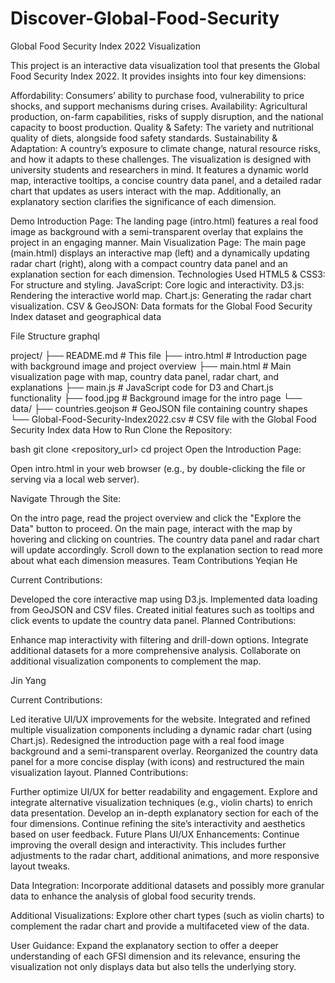 # Discover-Global-Food-Security
Global Food Security Index 2022 Visualization

This project is an interactive data visualization tool that presents the Global Food Security Index 2022. It provides insights into four key dimensions:

Affordability: Consumers’ ability to purchase food, vulnerability to price shocks, and support mechanisms during crises.
Availability: Agricultural production, on-farm capabilities, risks of supply disruption, and the national capacity to boost production.
Quality & Safety: The variety and nutritional quality of diets, alongside food safety standards.
Sustainability & Adaptation: A country’s exposure to climate change, natural resource risks, and how it adapts to these challenges.
The visualization is designed with university students and researchers in mind. It features a dynamic world map, interactive tooltips, a concise country data panel, and a detailed radar chart that updates as users interact with the map. Additionally, an explanatory section clarifies the significance of each dimension.

Demo
Introduction Page: The landing page (intro.html) features a real food image as background with a semi-transparent overlay that explains the project in an engaging manner.
Main Visualization Page: The main page (main.html) displays an interactive map (left) and a dynamically updating radar chart (right), along with a compact country data panel and an explanation section for each dimension.
Technologies Used
HTML5 & CSS3: For structure and styling.
JavaScript: Core logic and interactivity.
D3.js: Rendering the interactive world map.
Chart.js: Generating the radar chart visualization.
CSV & GeoJSON: Data formats for the Global Food Security Index dataset and geographical data

File Structure
graphql

project/
├── README.md                # This file
├── intro.html               # Introduction page with background image and project overview
├── main.html                # Main visualization page with map, country data panel, radar chart, and explanations
├── main.js                  # JavaScript code for D3 and Chart.js functionality
├── food.jpg                 # Background image for the intro page
└── data/
    ├── countries.geojson    # GeoJSON file containing country shapes
    └── Global-Food-Security-Index2022.csv  # CSV file with the Global Food Security Index data
How to Run
Clone the Repository:

bash
git clone <repository_url>
cd project
Open the Introduction Page:

Open intro.html in your web browser (e.g., by double-clicking the file or serving via a local web server).

Navigate Through the Site:

On the intro page, read the project overview and click the "Explore the Data" button to proceed.
On the main page, interact with the map by hovering and clicking on countries. The country data panel and radar chart will update accordingly.
Scroll down to the explanation section to read more about what each dimension measures.
Team Contributions
Yeqian He

Current Contributions:

Developed the core interactive map using D3.js.
Implemented data loading from GeoJSON and CSV files.
Created initial features such as tooltips and click events to update the country data panel.
Planned Contributions:

Enhance map interactivity with filtering and drill-down options.
Integrate additional datasets for a more comprehensive analysis.
Collaborate on additional visualization components to complement the map.

Jin Yang

Current Contributions:

Led iterative UI/UX improvements for the website.
Integrated and refined multiple visualization components including a dynamic radar chart (using Chart.js).
Redesigned the introduction page with a real food image background and a semi-transparent overlay.
Reorganized the country data panel for a more concise display (with icons) and restructured the main visualization layout.
Planned Contributions:

Further optimize UI/UX for better readability and engagement.
Explore and integrate alternative visualization techniques (e.g., violin charts) to enrich data presentation.
Develop an in-depth explanatory section for each of the four dimensions.
Continue refining the site’s interactivity and aesthetics based on user feedback.
Future Plans
UI/UX Enhancements:
Continue improving the overall design and interactivity. This includes further adjustments to the radar chart, additional animations, and more responsive layout tweaks.

Data Integration:
Incorporate additional datasets and possibly more granular data to enhance the analysis of global food security trends.

Additional Visualizations:
Explore other chart types (such as violin charts) to complement the radar chart and provide a multifaceted view of the data.

User Guidance:
Expand the explanatory section to offer a deeper understanding of each GFSI dimension and its relevance, ensuring the visualization not only displays data but also tells the underlying story.
